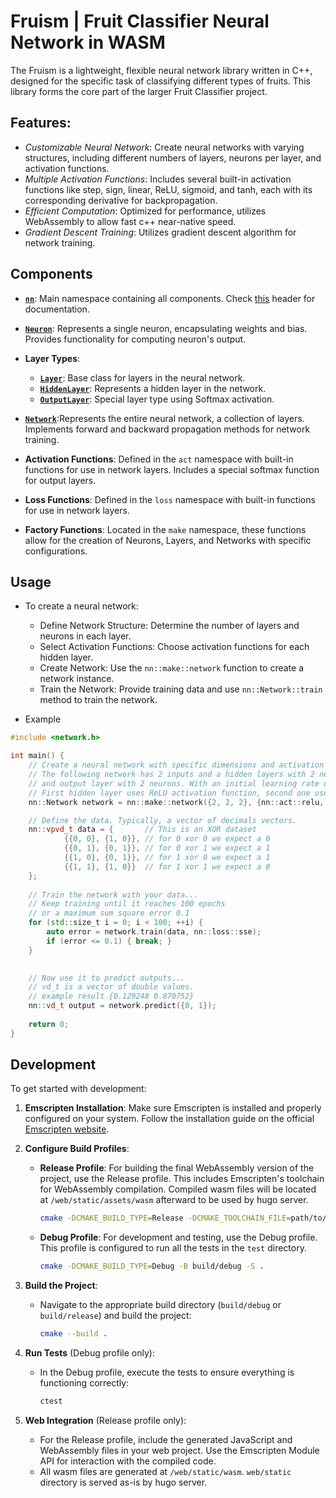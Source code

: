 # Fruism | Fruit Classifier Neural Network in WASM

The Fruism is a lightweight, flexible neural network library written in C++, designed for the specific task of
classifying different types of fruits. This library forms the core part of the larger Fruit Classifier project.

## Features:

- *Customizable Neural Network*: Create neural networks with varying structures, including different numbers of layers,
  neurons per layer, and activation functions.
- *Multiple Activation Functions*: Includes several built-in activation functions like step, sign, linear, ReLU,
  sigmoid,
  and tanh, each with its corresponding derivative for backpropagation.
- *Efficient Computation*: Optimized for performance, utilizes WebAssembly to allow fast c++ near-native speed.
- *Gradient Descent Training*: Utilizes gradient descent algorithm for network training.

## Components

- **[```nn```](nn/nn.h)**: Main namespace containing all components.
  Check [this](nn/nn.h) header for documentation.

- **[```Neuron```](nn/neuron.h)**: Represents a single neuron, encapsulating weights and bias.
  Provides functionality for computing neuron's output.

- **Layer Types**:
    - **[```Layer```](nn/layer.h)**: Base class for layers in the neural network.
    - **[```HiddenLayer```](nn/hidden_layer.h)**: Represents a hidden layer in the network.
    - **[```OutputLayer```](nn/output_layer.h)**: Special layer type using Softmax activation.

- **[```Network```](nn/network.h)**:Represents the entire neural network, a collection of layers.
  Implements forward and backward propagation methods for network training.

- **Activation Functions**: Defined in the ```act``` namespace with built-in functions for use in network layers.
  Includes a special softmax function for output layers.

- **Loss Functions**: Defined in the ```loss``` namespace with built-in functions for use in network layers.

- **Factory Functions**:
  Located in the ```make``` namespace, these functions allow for the creation of Neurons, Layers, and Networks with
  specific configurations.

## Usage

- To create a neural network:
    - Define Network Structure: Determine the number of layers and neurons in each layer.
    - Select Activation Functions: Choose activation functions for each hidden layer.
    - Create Network: Use the ```nn::make::network``` function to create a network instance.
    - Train the Network: Provide training data and use ```nn::Network::train``` method to train the network.

- Example

```c++
#include <network.h>

int main() {
    // Create a neural network with specific dimensions and activation functions
    // The following network has 2 inputs and a hidden layers with 2 neurons,
    // and output layer with 2 neurons. With an initial learning rate of 0.01.
    // First hidden layer uses ReLU activation function, second one uses Sigmoid.
    nn::Network network = nn::make::network({2, 2, 2}, {nn::act::relu, nn::act::sigmoid}, 0.01);

    // Define the data. Typically, a vector of decimals vectors.
    nn::vpvd_t data = {       // This is an XOR dataset
            {{0, 0}, {1, 0}}, // for 0 xor 0 we expect a 0
            {{0, 1}, {0, 1}}, // for 0 xor 1 we expect a 1
            {{1, 0}, {0, 1}}, // for 1 xor 0 we expect a 1
            {{1, 1}, {1, 0}}  // for 1 xor 1 we expect a 0
    };
    
    // Train the network with your data...
    // Keep training until it reaches 100 epochs
    // or a maximum sum square error 0.1
    for (std::size_t i = 0; i < 100; ++i) {
        auto error = network.train(data, nn::loss::sse);
        if (error <= 0.1) { break; }
    }
    

    // Now use it to predict outputs...
    // vd_t is a vector of double values.
    // example result {0.129248 0.870752}
    nn::vd_t output = network.predict({0, 1});
    
    return 0;
}
```

## Development

To get started with development:

1. **Emscripten Installation**: Make sure Emscripten is installed and properly configured on your system. Follow the
   installation guide on the official [Emscripten website](https://emscripten.org/docs/getting_started/downloads.html).

2. **Configure Build Profiles**:
    - **Release Profile**: For building the final WebAssembly version of the project, use the Release profile. This
      includes Emscripten's toolchain for WebAssembly compilation. Compiled wasm files will be located
      at `/web/static/assets/wasm`
      afterward to be used by hugo server.
        ```sh
        cmake -DCMAKE_BUILD_TYPE=Release -DCMAKE_TOOLCHAIN_FILE=path/to/emscripten/cmake/Modules/Platform/Emscripten.cmake -B build/release -S .
        ```
    - **Debug Profile**: For development and testing, use the Debug profile. This profile is configured to run all the
      tests in the `test` directory.
        ```sh
        cmake -DCMAKE_BUILD_TYPE=Debug -B build/debug -S .
        ```

3. **Build the Project**:
    - Navigate to the appropriate build directory (`build/debug` or `build/release`) and build the project:
        ```sh
        cmake --build .
        ```

4. **Run Tests** (Debug profile only):
    - In the Debug profile, execute the tests to ensure everything is functioning correctly:
        ```sh
        ctest
        ```

5. **Web Integration** (Release profile only):
    - For the Release profile, include the generated JavaScript and WebAssembly files in your web project. Use the
      Emscripten Module API for interaction with the compiled code.
    - All wasm files are generated at `/web/static/wasm`. `web/static` directory is served as-is by hugo server.